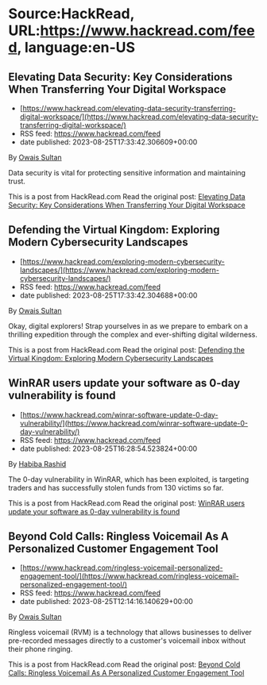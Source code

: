 # Source:HackRead, URL:https://www.hackread.com/feed, language:en-US

## Elevating Data Security: Key Considerations When Transferring Your Digital Workspace
 - [https://www.hackread.com/elevating-data-security-transferring-digital-workspace/](https://www.hackread.com/elevating-data-security-transferring-digital-workspace/)
 - RSS feed: https://www.hackread.com/feed
 - date published: 2023-08-25T17:33:42.306609+00:00

<p>By <a href="https://www.hackread.com/author/owais/" rel="nofollow">Owais Sultan</a></p>
<p>Data security is vital for protecting sensitive information and maintaining trust.</p>
<p>This is a post from HackRead.com Read the original post: <a href="https://www.hackread.com/elevating-data-security-transferring-digital-workspace/" rel="nofollow">Elevating Data Security: Key Considerations When Transferring Your Digital Workspace</a></p>

## Defending the Virtual Kingdom: Exploring Modern Cybersecurity Landscapes
 - [https://www.hackread.com/exploring-modern-cybersecurity-landscapes/](https://www.hackread.com/exploring-modern-cybersecurity-landscapes/)
 - RSS feed: https://www.hackread.com/feed
 - date published: 2023-08-25T17:33:42.304688+00:00

<p>By <a href="https://www.hackread.com/author/owais/" rel="nofollow">Owais Sultan</a></p>
<p>Okay, digital explorers! Strap yourselves in as we prepare to embark on a thrilling expedition through the complex and ever-shifting digital wilderness.</p>
<p>This is a post from HackRead.com Read the original post: <a href="https://www.hackread.com/exploring-modern-cybersecurity-landscapes/" rel="nofollow">Defending the Virtual Kingdom: Exploring Modern Cybersecurity Landscapes</a></p>

## WinRAR users update your software as 0-day vulnerability is found
 - [https://www.hackread.com/winrar-software-update-0-day-vulnerability/](https://www.hackread.com/winrar-software-update-0-day-vulnerability/)
 - RSS feed: https://www.hackread.com/feed
 - date published: 2023-08-25T16:28:54.523824+00:00

<p>By <a href="https://www.hackread.com/author/habiba/" rel="nofollow">Habiba Rashid</a></p>
<p>The 0-day vulnerability in WinRAR, which has been exploited, is targeting traders and has successfully stolen funds from 130 victims so far.</p>
<p>This is a post from HackRead.com Read the original post: <a href="https://www.hackread.com/winrar-software-update-0-day-vulnerability/" rel="nofollow">WinRAR users update your software as 0-day vulnerability is found</a></p>

## Beyond Cold Calls: Ringless Voicemail As A Personalized Customer Engagement Tool
 - [https://www.hackread.com/ringless-voicemail-personalized-engagement-tool/](https://www.hackread.com/ringless-voicemail-personalized-engagement-tool/)
 - RSS feed: https://www.hackread.com/feed
 - date published: 2023-08-25T12:14:16.140629+00:00

<p>By <a href="https://www.hackread.com/author/owais/" rel="nofollow">Owais Sultan</a></p>
<p>Ringless voicemail (RVM) is a technology that allows businesses to deliver pre-recorded messages directly to a customer's voicemail inbox without their phone ringing.</p>
<p>This is a post from HackRead.com Read the original post: <a href="https://www.hackread.com/ringless-voicemail-personalized-engagement-tool/" rel="nofollow">Beyond Cold Calls: Ringless Voicemail As A Personalized Customer Engagement Tool</a></p>

